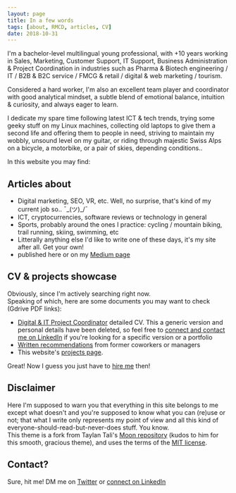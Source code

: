 ```yaml
---
layout: page
title: In a few words
tags: [about, RMCD, articles, CV]
date: 2018-10-31
---
```

    
I'm a bachelor-level multilingual young professional, with +10 years working in Sales, Marketing, Customer Support, IT Support, Business Administration & Project Coordination in industries such as Pharma & Biotech engineering / IT / B2B & B2C service / FMCG & retail / digital & web marketing / tourism.    

Considered a hard worker, I'm also an excellent team player and coordinator with good analytical mindset, a subtle blend of emotional balance, intuition & curiosity, and always eager to learn.   
    
I dedicate my spare time following latest ICT & tech trends, trying some geeky stuff on my Linux machines, collecting old laptops to give them a second life and offering them to people in need, striving to maintain my wobbly, unsound level on my guitar, or riding through majestic Swiss Alps on a bicycle, a motorbike, or a pair of skies, depending conditions..     
  
In this website you may find:   

## Articles about
* Digital marketing, SEO, VR, etc. Well, no surprise, that's kind of my current job so.. ¯\_(ツ)_/¯
* ICT, cryptocurrencies, software reviews or technology in general
* Sports, probably around the ones I practice: cycling / mountain biking, trail running, skiing, swimming, etc
* Litterally anything else I'd like to write one of these days, it's my site after all. Get your own!
* published here or on my [Medium page](https://medium.com/@Romain_Marchand)

## CV & projects showcase
Obviously, since I'm actively searching right now.  
Speaking of which, here are some documents you may want to check (Gdrive PDF links):
* [Digital & IT Project Coordinator](https://drive.google.com/open?id=1K3Eod-2f-WGaRSrlZVFVaAX_xSAv5b2I) detailed CV. This a generic version and personal details have been deleted, so feel free to [connect and contact me on LinkedIn](https://www.linkedin.com/in/marchandromain/) if you're looking for a specific version or a portfolio  
* [Written recommendations](https://drive.google.com/open?id=1WFMRN0ML64Edqv_lDy7kgSfd85cdYOJZ) from former coworkers or managers    
* This website's [projects page](https://r-m-c-d.github.io/projects/).  

Great! Now I guess you just have to [hire me](https://www.linkedin.com/in/marchandromain/) then!

## Disclaimer

Here I'm supposed to warn you that everything in this site belongs to me except what doesn't and you're supposed to know what you can (re)use or not; that what I write only represents my point of view and all this kind of everyone-should-read-but-never-does stuff. You know.     
This theme is a fork from Taylan Tali's [Moon repository](https://github.com/TaylanTatli/Moon) (kudos to him for this smooth, gracious theme), and uses the terms of the [MIT license](https://github.com/r-m-c-d/r-m-c-d.github.io/blob/master/LICENSE).  


## Contact?
Sure, hit me! DM me on [Twitter](https://twitter.com/Roman0oO) or [connect on LinkedIn](https://www.linkedin.com/in/marchandromain/)
